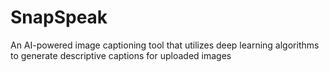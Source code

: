 # SnapSpeak
An AI-powered image captioning tool that utilizes deep learning algorithms to generate descriptive captions for uploaded images

